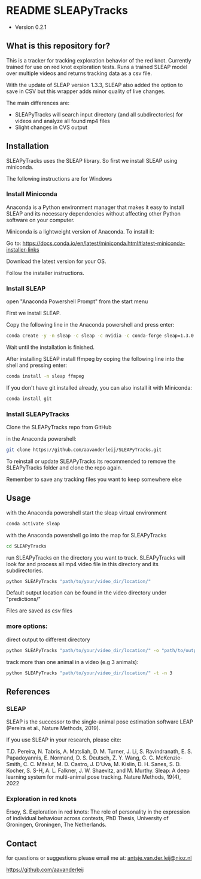 
# README SLEAPyTracks #
* Version 0.2.1


## What is this repository for? ##

This is a tracker for tracking exploration behavior of the red knot. Currently trained for use on red knot exploration tests.
Runs a trained SLEAP model over multiple videos and returns tracking data as a csv file.

With the update of SLEAP version 1.3.3, SLEAP also added the option to save in CSV but this wrapper adds minor quality
of live changes.

The main differences are: 
* SLEAPyTracks will search input directory (and all subdirectories) for videos and analyze all found mp4 files
* Slight changes in CVS output

## Installation ##

SLEAPyTracks uses the SLEAP library. So first we install SLEAP using miniconda.

The following instructions are for Windows

### Install Miniconda ###

Anaconda is a Python environment manager that makes it easy to install SLEAP and its necessary dependencies without affecting other Python software on your computer.

Miniconda is a lightweight version of Anaconda. To install it:

Go to: https://docs.conda.io/en/latest/miniconda.html#latest-miniconda-installer-links

Download the latest version for your OS.

Follow the installer instructions.



### Install SLEAP ###

open "Anaconda Powershell Prompt" from the start menu

First we install SLEAP.

Copy the following line in the Anaconda powershell and press enter:

```bash
conda create -y -n sleap -c sleap -c nvidia -c conda-forge sleap=1.3.0
```

Wait until the installation is finished.

After installing SLEAP install ffmpeg by coping the following line into the shell and pressing enter:

```bash
conda install -n sleap ffmpeg
```


If you don't have git installed already, you can also install it with Miniconda:

```bash
conda install git
```


### Install SLEAPyTracks ###

Clone the SLEAPyTracks repo from GitHub

in the Anaconda powershell:

```bash
git clone https://github.com/aavanderleij/SLEAPyTracks.git
```

To reinstall or update SLEAPyTracks its recommended to remove the SLEAPyTracks folder and clone the repo again.

Remember to save any tracking files you want to keep somewhere else 
## Usage ##

with the Anaconda powershell start the sleap virtual environment

```bash
conda activate sleap
```

with the Anaconda powershell go into the map for SLEAPyTracks

```bash
cd SLEAPyTracks
```
run SLEAPyTracks on the directory you want to track.
SLEAPyTracks will look for and process all mp4 video file in this directory and its subdirectories.

```bash
python SLEAPyTracks "path/to/your/video_dir/location/"
```

Default output location can be found in the video directory under "predictions/"

Files are saved as csv files

### more options: ###

direct output to different directory

```bash
python SLEAPyTracks "path/to/your/video_dir/location/" -o "path/to/output"
```


track more than one animal in a video (e.g 3 animals):

```bash
python SLEAPyTracks "path/to/your/video_dir/location/" -t -n 3
```



## References ##

### SLEAP ###

SLEAP is the successor to the single-animal pose estimation software LEAP (Pereira et al., Nature Methods, 2019).

If you use SLEAP in your research, please cite:

T.D. Pereira, N. Tabris, A. Matsliah, D. M. Turner, J. Li, S. Ravindranath, E. S. Papadoyannis, E. Normand,
D. S. Deutsch, Z. Y. Wang, G. C. McKenzie-Smith, C. C. Mitelut, M. D. Castro, J. D’Uva, M. Kislin, D. H. Sanes,
S. D. Kocher, S. S-H, A. L. Falkner, J. W. Shaevitz, and M. Murthy. Sleap: A deep learning system for multi-animal pose
tracking. Nature Methods, 19(4), 2022

### Exploration in red knots ###

Ersoy, S. Exploration in red knots: The role of personality in the expression of individual behaviour across contexts,
PhD Thesis, University of Groningen, Groningen, The Netherlands.

## Contact ##

for questions or suggestions please email me at:
antsje.van.der.leij@nioz.nl

https://github.com/aavanderleij
